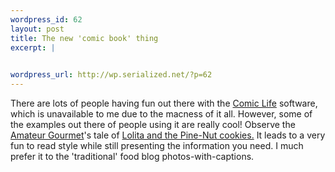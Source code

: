 ```yaml
--- 
wordpress_id: 62
layout: post
title: The new 'comic book' thing
excerpt: |
  

wordpress_url: http://wp.serialized.net/?p=62
---
```

There are lots of people having fun out there with the <a href="http://plasq.com/downloads/">Comic Life</a> software, which is unavailable to me due to the macness of it all. However, some of the examples out there of people using it are really cool! Observe the <a href="http://www.amateurgourmet.com/">Amateur Gourmet</a>'s tale of <a href="http://www.amateurgourmet.com/the_amateur_gourmet/2005/04/lolita_and_the_.html">Lolita and the Pine-Nut cookies.</a> It leads to a very fun to read style while still presenting the information you need. I much prefer it to the 'traditional' food blog photos-with-captions.
